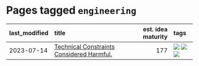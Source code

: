 # Pages tagged `engineering`

|last_modified|title|est. idea maturity|tags
|:---|:---|---:|:---|
|2023-07-14|[Technical Constraints Considered Harmful.](../constraints_considered_hazardous.md)|177|[![](https://img.shields.io/badge/tag-best_practices-95bed6)](../tags/best_practices.md) [![](https://img.shields.io/badge/tag-engineering-1743a)](../tags/engineering.md) [![](https://img.shields.io/badge/tag-publication-e9b626)](../tags/publication.md)|